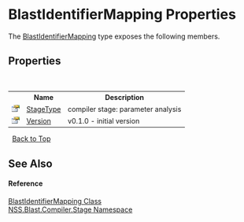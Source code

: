 # BlastIdentifierMapping Properties
 

The <a href="a399a3b2-ddd6-4580-91fa-874e0dd89af4">BlastIdentifierMapping</a> type exposes the following members.


## Properties
&nbsp;<table><tr><th></th><th>Name</th><th>Description</th></tr><tr><td>![Public property](media/pubproperty.gif "Public property")</td><td><a href="b2ebd3ac-cb35-013b-a8d0-5873736e4880">StageType</a></td><td>
compiler stage: parameter analysis</td></tr><tr><td>![Public property](media/pubproperty.gif "Public property")</td><td><a href="9045c117-9a4f-0986-bc4c-764bcc7292fc">Version</a></td><td>
v0.1.0 - initial version</td></tr></table>&nbsp;
<a href="#blastidentifiermapping-properties">Back to Top</a>

## See Also


#### Reference
<a href="a399a3b2-ddd6-4580-91fa-874e0dd89af4">BlastIdentifierMapping Class</a><br /><a href="f44e629d-16ad-ce78-c6d1-bb239589698b">NSS.Blast.Compiler.Stage Namespace</a><br />